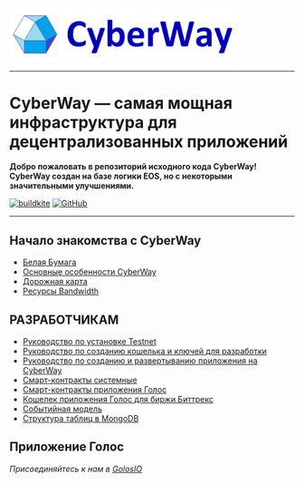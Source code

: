 

<img width="400" src="Logo.jpg" />

*****  
# CyberWay — самая мощная инфраструктура для децентрализованных приложений

**Добро пожаловать в репозиторий исходного кода CyberWay! CyberWay создан на базе логики EOS, но с некоторыми значительными улучшениями.**  

[![buildkite](https://badge.buildkite.com/f0940b2380542f6c80c1c01aa773d61c1d3470007fa5b9e6c3.svg?branch=master)](https://buildkite.com/cyberway)
[![GitHub](https://img.shields.io/github/license/goloschain/cyberway.svg)](https://github.com/GolosChain/cyberway/blob/master/LICENSE)

*****  
## Начало знакомства с CyberWay

* [Белая Бумага](https://cyberway.gitbook.io/en/users/white_paper)
* [Основные особенности CyberWay](https://steemit.com/cyberway/@golos/cyberway-need-for-new-platform)
* [Дорожная карта](https://steemit.com/cyberway/@golos/cyberway-project-roadmap)
* [Ресурсы Bandwidth](https://docs.google.com/document/d/1Kmlgu8pf8YytpVZajj2Si86ZNegkbZg0QHopdACmv6Q/edit?ts=5cb7079a)

## РАЗРАБОТЧИКАМ

* [Руководство по установке Testnet](https://cyberway.gitbook.io/ru/v/master-ru/producers/testnet_installation)
* [Руководство по созданию кошелька и ключей для разработки](https://cyberway.gitbook.io/ru/v/master-ru/developers/create_development_wallet)
* [Руководство по созданию и развертыванию приложения на CyberWay](https://cyberway.gitbook.io/ru/v/master-ru/developers/create_contracts)
* [Смарт-контракты системные](https://cyberway.gitbook.io/ru/v/master-ru/developers/system_contracts)
* [Смарт-контракты приложения Голос](https://cyberway.gitbook.io/ru/v/master-ru/developers/golos_contracts)
* [Кошелек приложения Голос для биржи Биттрекс](https://cyberway.gitbook.io/ru/v/master-ru/developers/golos_wallet_for_bittrex)
* [Событийная модель](https://cyberway.gitbook.io/ru/v/master-ru/developers/event_engine)
* [Структура таблиц в MongoDB](https://cyberway.gitbook.io/ru/v/master-ru/developers/mongo_tables)

## Приложение Голос

 *Присоединяйтесь к нам в [GolosIO](https://golos.io)*


